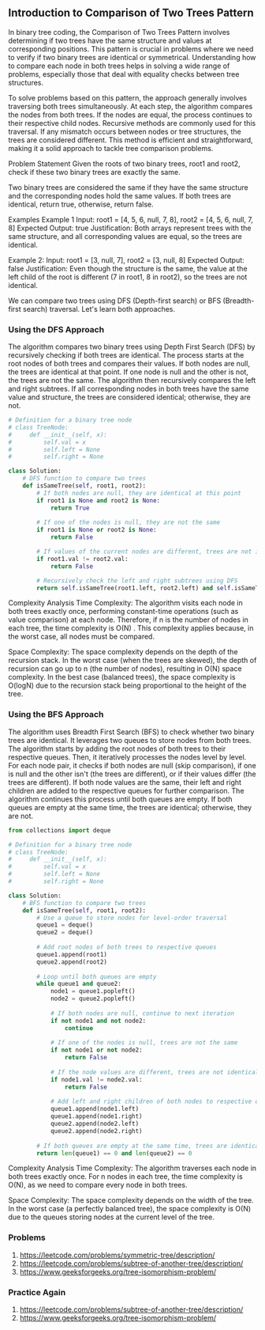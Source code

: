 ## Introduction to Comparison of Two Trees Pattern

In binary tree coding, the Comparison of Two Trees Pattern involves determining if two trees have the same structure and values at corresponding positions. This pattern is crucial in problems where we need to verify if two binary trees are identical or symmetrical. Understanding how to compare each node in both trees helps in solving a wide range of problems, especially those that deal with equality checks between tree structures.

To solve problems based on this pattern, the approach generally involves traversing both trees simultaneously. At each step, the algorithm compares the nodes from both trees. If the nodes are equal, the process continues to their respective child nodes. Recursive methods are commonly used for this traversal. If any mismatch occurs between nodes or tree structures, the trees are considered different. This method is efficient and straightforward, making it a solid approach to tackle tree comparison problems.


Problem Statement
Given the roots of two binary trees, root1 and root2, check if these two binary trees are exactly the same.

Two binary trees are considered the same if they have the same structure and the corresponding nodes hold the same values. If both trees are identical, return true, otherwise, return false.

Examples
Example 1
Input: root1 = [4, 5, 6, null, 7, 8], root2 = [4, 5, 6, null, 7, 8]
Expected Output: true
Justification: Both arrays represent trees with the same structure, and all corresponding values are equal, so the trees are identical.

Example 2:
Input: root1 = [3, null, 7], root2 = [3, null, 8]
Expected Output: false
Justification: Even though the structure is the same, the value at the left child of the root is different (7 in root1, 8 in root2), so the trees are not identical.

We can compare two trees using DFS (Depth-first search) or BFS (Breadth-first search) traversal. Let's learn both approaches.

### Using the DFS Approach
The algorithm compares two binary trees using Depth First Search (DFS) by recursively checking if both trees are identical. The process starts at the root nodes of both trees and compares their values. If both nodes are null, the trees are identical at that point. If one node is null and the other is not, the trees are not the same. The algorithm then recursively compares the left and right subtrees. If all corresponding nodes in both trees have the same value and structure, the trees are considered identical; otherwise, they are not.

```python
# Definition for a binary tree node
# class TreeNode:
#     def __init__(self, x):
#         self.val = x
#         self.left = None
#         self.right = None

class Solution:
    # DFS function to compare two trees
    def isSameTree(self, root1, root2):
        # If both nodes are null, they are identical at this point
        if root1 is None and root2 is None:
            return True
        
        # If one of the nodes is null, they are not the same
        if root1 is None or root2 is None:
            return False

        # If values of the current nodes are different, trees are not identical
        if root1.val != root2.val:
            return False

        # Recursively check the left and right subtrees using DFS
        return self.isSameTree(root1.left, root2.left) and self.isSameTree(root1.right, root2.right)
```

Complexity Analysis
Time Complexity: The algorithm visits each node in both trees exactly once, performing constant-time operations (such as value comparison) at each node. Therefore, if n is the number of nodes in each tree, the time complexity is O(N) . This complexity applies because, in the worst case, all nodes must be compared.

Space Complexity: The space complexity depends on the depth of the recursion stack. In the worst case (when the trees are skewed), the depth of recursion can go up to n (the number of nodes), resulting in O(N) space complexity. In the best case (balanced trees), the space complexity is O(logN) due to the recursion stack being proportional to the height of the tree.


### Using the BFS Approach
The algorithm uses Breadth First Search (BFS) to check whether two binary trees are identical. It leverages two queues to store nodes from both trees. The algorithm starts by adding the root nodes of both trees to their respective queues. Then, it iteratively processes the nodes level by level. For each node pair, it checks if both nodes are null (skip comparison), if one is null and the other isn't (the trees are different), or if their values differ (the trees are different). If both node values are the same, their left and right children are added to the respective queues for further comparison. The algorithm continues this process until both queues are empty. If both queues are empty at the same time, the trees are identical; otherwise, they are not.

```python
from collections import deque

# Definition for a binary tree node
# class TreeNode:
#     def __init__(self, x):
#         self.val = x
#         self.left = None
#         self.right = None

class Solution:
    # BFS function to compare two trees
    def isSameTree(self, root1, root2):
        # Use a queue to store nodes for level-order traversal
        queue1 = deque()
        queue2 = deque()
        
        # Add root nodes of both trees to respective queues
        queue1.append(root1)
        queue2.append(root2)
        
        # Loop until both queues are empty
        while queue1 and queue2:
            node1 = queue1.popleft()
            node2 = queue2.popleft()
            
            # If both nodes are null, continue to next iteration
            if not node1 and not node2:
                continue
            
            # If one of the nodes is null, trees are not the same
            if not node1 or not node2:
                return False
            
            # If the node values are different, trees are not identical
            if node1.val != node2.val:
                return False
            
            # Add left and right children of both nodes to respective queues
            queue1.append(node1.left)
            queue1.append(node1.right)
            queue2.append(node2.left)
            queue2.append(node2.right)
        
        # If both queues are empty at the same time, trees are identical
        return len(queue1) == 0 and len(queue2) == 0
```

Complexity Analysis
Time Complexity: The algorithm traverses each node in both trees exactly once. For n nodes in each tree, the time complexity is O(N), as we need to compare every node in both trees.

Space Complexity: The space complexity depends on the width of the tree. In the worst case (a perfectly balanced tree), the space complexity is O(N) due to the queues storing nodes at the current level of the tree.


### Problems
1. https://leetcode.com/problems/symmetric-tree/description/
2. https://leetcode.com/problems/subtree-of-another-tree/description/
3. https://www.geeksforgeeks.org/tree-isomorphism-problem/

### Practice Again
1. https://leetcode.com/problems/subtree-of-another-tree/description/
2. https://www.geeksforgeeks.org/tree-isomorphism-problem/
